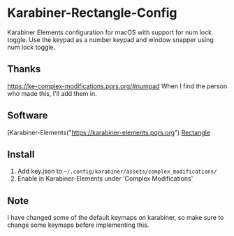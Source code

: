 # Karabiner-Rectangle-Config
Karabiner Elements configuration for macOS with support for num lock toggle. 
Use the keypad as a number keypad and window snapper using num lock toggle.

## Thanks
https://ke-complex-modifications.pqrs.org/#numpad
When I find the person who made this, I'll add them in.

## Software
[Karabiner-Elements("https://karabiner-elements.pqrs.org")
[Rectangle]("https://rectangleapp.com")

## Install
1. Add key.json to `~/.config/karabiner/assets/complex_modifications/`
2. Enable in Karabiner-Elements under 'Complex Modifications'

## Note
I have changed some of the default keymaps on karabiner, so make sure to change some keymaps before implementing this.
